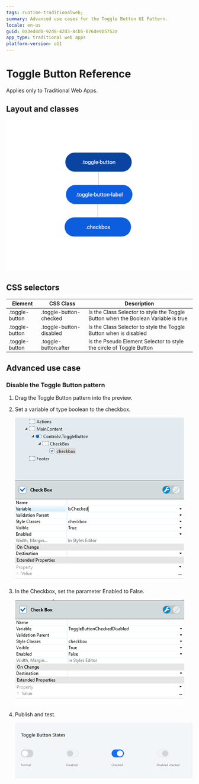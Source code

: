 ```yaml
---
tags: runtime-traditionalweb;
summary: Advanced use cases for the Toggle Button UI Pattern.
locale: en-us
guid: 0a3ed4d0-92d8-42d3-8cb5-076de9b5752a
app_type: traditional web apps
platform-version: o11
---
```


# Toggle Button Reference

<div class="info" markdown="1">

Applies only to Traditional Web Apps.

</div>

## Layout and classes

![](<images/togglebutton-3-diag.png>)

## CSS selectors

| **Element** |  **CSS Class** |  **Description**  |
| ---|---|---
| .toggle-button | .toggle-button-checked | Is the Class Selector to style the Toggle Button when the Boolean Variable is true |
| .toggle-button | .toggle-button-disabled | Is the Class Selector to style the Toggle Button when is disabled |
| .toggle-button | .toggle-button:after | Is the Pseudo Element Selector to style the circle of Toggle Button |

## Advanced use case

### Disable the Toggle Button pattern

1. Drag the Toggle Button pattern into the preview.

1. Set a variable of type boolean to the checkbox.

    ![](<images/togglebutton-1-ss.png>)

1. In the Checkbox, set the parameter Enabled to False.

    ![](<images/togglebutton-4-ss.png>)

1. Publish and test.

    ![](<images/togglebutton-5-ss.png>)
